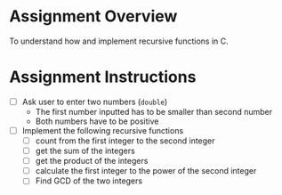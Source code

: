 # Assignment Overview

To understand how and implement recursive functions in C. 

# Assignment Instructions

- [ ] Ask user to enter two numbers (`double`)
    - The first number inputted has to be smaller than second number
    - Both numbers have to be positive
- [ ] Implement the following recursive functions
    - [ ] count from the first integer to the second integer
    - [ ] get the sum of the integers 
    - [ ] get the product of the integers 
    - [ ] calculate the first integer to the power of the second integer
    - [ ] Find GCD of the two integers